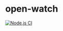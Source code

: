 # open-watch

[![Node.js CI](https://github.com/ProvinceWatch/open-watch/actions/workflows/node.js.yml/badge.svg)](https://github.com/ProvinceWatch/open-watch-ckan/actions/workflows/node.js.yml)
